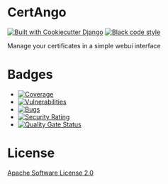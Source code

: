 # CertAngo
[![Built with Cookiecutter Django](https://img.shields.io/badge/built%20with-Cookiecutter%20Django-ff69b4.svg?logo=cookiecutter)](https://github.com/cookiecutter/cookiecutter-django/) [![Black code style](https://img.shields.io/badge/code%20style-black-000000.svg)](https://github.com/ambv/black)

Manage your certificates in a simple webui interface

# Badges
* [![Coverage](https://sonarcloud.io/api/project_badges/measure?project=Mirio_certango&metric=coverage)](https://sonarcloud.io/summary/new_code?id=Mirio_certango)
* [![Vulnerabilities](https://sonarcloud.io/api/project_badges/measure?project=Mirio_certango&metric=vulnerabilities)](https://sonarcloud.io/summary/new_code?id=Mirio_certango)
* [![Bugs](https://sonarcloud.io/api/project_badges/measure?project=Mirio_certango&metric=bugs)](https://sonarcloud.io/summary/new_code?id=Mirio_certango)
* [![Security Rating](https://sonarcloud.io/api/project_badges/measure?project=Mirio_certango&metric=security_rating)](https://sonarcloud.io/summary/new_code?id=Mirio_certango)
* [![Quality Gate Status](https://sonarcloud.io/api/project_badges/measure?project=Mirio_certango&metric=alert_status)](https://sonarcloud.io/summary/new_code?id=Mirio_certango)

# License
[Apache Software License 2.0](LICENSE)
